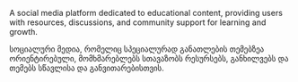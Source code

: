 A social media platform dedicated to educational content, providing users with resources, discussions, and community support for learning and growth.

სოციალური მედია, რომელიც სპეციალურად განათლების თემებზეა ორიენტირებული, მომხმარებლებს სთავაზობს რესურსებს, განხილვებს და თემებს სწავლისა და განვითარებისთვის.
